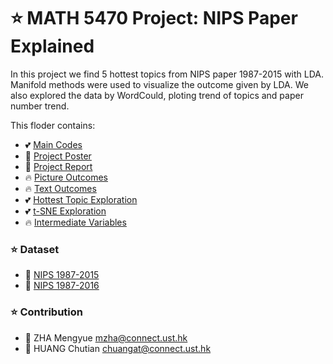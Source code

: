 # ⭐ MATH 5470 Project: NIPS Paper Explained
In this project we find 5 hottest topics from NIPS paper 1987-2015 with LDA. Manifold methods were used to visualize the outcome given by LDA. We also explored the data by WordCould, ploting trend of topics and paper number trend.

This floder contains:

* 💕 [Main Codes](https://github.com/Dolores2333/MATH5470/blob/main/ZhaMengyue.ipynb)
* 💯 [Project Poster](https://github.com/Dolores2333/MATH5470/blob/main/MATH5470_Project_ZhaHuang_Poster.pdf)
* 💯 [Project Report](https://github.com/Dolores2333/MATH5470/blob/main/MATH5470_Project_ZhaHuang_Report.pdf)
* 🔥 [Picture Outcomes](https://github.com/Dolores2333/MATH5470/tree/main/pics)
* 🔥 [Text Outcomes](https://github.com/Dolores2333/MATH5470/blob/main/TopTopics.txt)
* 💕 [Hottest Topic Exploration](https://github.com/Dolores2333/MATH5470/blob/main/HottestTopicML.ipynb)
* 💕 [t-SNE Exploration](https://github.com/Dolores2333/MATH5470/blob/main/T-sne.ipynb)
* 🔥 [Intermediate Variables](https://github.com/Dolores2333/MATH5470/tree/main/OutcomeData)

### ⭐ Dataset
* 🌲 [NIPS 1987-2015](https://archive.ics.uci.edu/ml/datasets/NIPS+Conference+Papers+1987-2015)
* 🌲 [NIPS 1987-2016](https://www.kaggle.com/benhamner/nips-papers)

### ⭐ Contribution 
* 🌸 ZHA Mengyue mzha@connect.ust.hk
* 🌸 HUANG Chutian chuangat@connect.ust.hk

